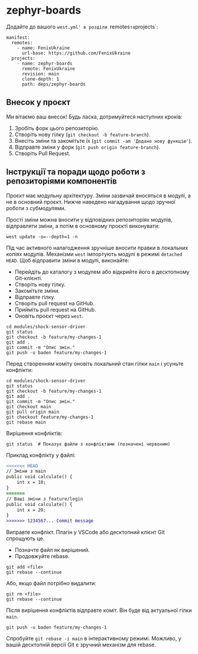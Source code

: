 # zephyr-boards

Додайте до вашого `west.yml' в розділи `remotes` та `projects`:

```
manifest:
  remotes:
    - name: FenixUkraine
      url-base: https://github.com/FenixUkraine
  projects:
    - name: zephyr-boards
      remote: FenixUkraine
      revision: main
      clone-depth: 1
      path: deps/zephyr-boards
```


## Внесок у проєкт

Ми вітаємо ваш внесок! Будь ласка, дотримуйтеся наступних кроків:

1. Зробіть форк цього репозиторію.
2. Створіть нову гілку (`git checkout -b feature-branch`).
3. Внесіть зміни та закомітьте їх (`git commit -am 'Додано нову функцію'`).
4. Відправте зміни у форк (`git push origin feature-branch`).
5. Створіть Pull Request.

## Інструкції та поради щодо роботи з репозиторіями компонентів

Проєкт має модульну архітектуру. Зміни зазвичай вносяться в модулі, а не в основний проєкт. Нижче наведено нагадування щодо зручної роботи з субмодулями.

Прості зміни можна вносити у відповідних репозиторіях модулів, відправляти зміни, а потім в основному проєкті виконувати:

```shell
west update -o=--depth=1 -n
```

Під час активного налагодження зручніше вносити правки в локальних копіях модулів. Механізми `west` імпортують модулі в режимі `detached HEAD`. Щоб відправити зміни в модулі, виконайте:

- Перейдіть до каталогу з модулем або відкрийте його в десктопному Git-клієнті.
- Створіть нову гілку.
- Закомітьте зміни.
- Відправте гілку.
- Створіть pull request на GitHub.
- Прийміть pull request на GitHub.
- Оновіть проєкт через `west`.

```shell
cd modules/shock-sensor-driver
git status
git checkout -b feature/my-changes-1
git add .
git commit -m "Опис змін."
git push -u baden feature/my-changes-1
```

Перед створенням коміту оновіть локальний стан гілки `main` і усуньте конфлікти:

```shell
cd modules/shock-sensor-driver
git status
git checkout -b feature/my-changes-1
git add .
git commit -m "Опис змін."
git checkout main
git pull origin main
git checkout feature/my-changes-1
git rebase main
```

Вирішення конфліктів:

```shell
git status  # Показує файли з конфліктами (позначені червоним)
```

Приклад конфлікту у файлі:

```diff
<<<<<<< HEAD
// Зміни з main
public void calculate() {
    int x = 10;
}
=======
// Ваші зміни з feature/login
public void calculate() {
    int x = 20;
}
>>>>>>> 1234567... Commit message
```

Виправте конфлікт. Плагін у VSCode або десктопний клієнт Git спрощують це.

- Позначте файл як вирішений.
- Продовжуйте rebase.

```shell
git add <file>
git rebase --continue
```

Або, якщо файл потрібно видалити:

```shell
git rm <file>
git rebase --continue
```

Після вирішення конфліктів відправте коміт. Він буде від актуальної гілки `main`.

```shell
git push -u baden feature/my-changes-1
```

Спробуйте `git rebase -i main` в інтерактивному режимі. Можливо, у вашій десктопній версії Git є зручний механізм для rebase.
